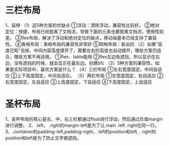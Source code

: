 # 三栏布局
 1、延伸
（1）这5种方案的优缺点
  ①浮动：清除浮动，兼容性比较好。
  ②绝对定位：快捷，布局已经脱离了文档流，导致下面的元素也要脱离文档流，使用性较差。
  ③flex布局，解决了浮动和绝对定位的缺点，移动端基本已经支持了兼容性。
  ④表格布局：表格布局的兼容性非常好
  ⑤网格布局：新出的
（2）如果“高度已知”去掉，中间内容高度撑开了，需要左右的高度也自动撑开，哪些方案仍适合，哪些方案不再适用。
  ①flex、table能用
  ②flex左边有遮挡，所以显示在右边，没有遮挡的时候，就会显示在最左边。创建bfc
（3）5种方案的兼容性，如果是实际项目中，最优方案是什么？
（4）三栏布局
  ①左右宽度固定，中间自适应
  ②上下高度固定，中间自适应。
（5）两栏布局
  ①左宽度固定，右自适应
  ②右宽度固定，左自适应
  ③上高度固定，下自适应
  ④下高度固定，上自适应
# 圣杯布局
  1、圣杯布局的核心是左、中、右三栏都通过float进行浮动，然后通过负值margin进行调整。
  2、.left， .right的margin-left是为了让.main .left .right在同一行。
  3、.container的padding-left,padding-right，.left的position和left, . right的position和left是为了防止文字被遮挡。
